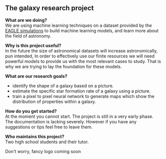 <h2>The galaxy research project</h2>

<b>What are we doing?</b><br/>
We are using machine learning techniques on a dataset provided by the <a href = "http://icc.dur.ac.uk/Eagle/">EAGLE simulations</a> to build machine learning models, and learn more about the field of astronomy. 

<b> Why is this project useful?</b><br/>
In the future the size of astronomical datasets will increase astronomically, pun intended, In order to effectively use our finite resources we will need powerful models to provide us with the most relevant cases to study. That is why we are trying to lay the foundation for these models. 

<b>What are our research goals?</b>
- identify the shape of a galaxy based on a picture.
- estimate the specific star formation rate of a galaxy using a picture.
- train a pixel to pixel neural network to generate maps which show the distribution of properties within a galaxy.

<b>How do you get started? </b><br/>
At the moment you cannot start. The project is still in a very early phase. The documentation is lacking severely. However
if you have any suggestions or tips feel free to leave them. 

<b>Who maintains this project?</b><br/>
Two high school students and their tutor.  

Don't worry, fancy logo coming soon 

